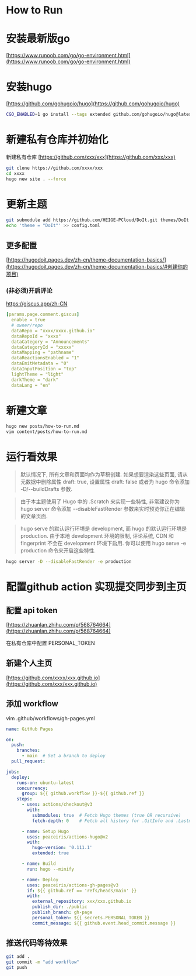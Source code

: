 # How to Run


# 安装最新版go

[https://www.runoob.com/go/go-environment.html](https://www.runoob.com/go/go-environment.html)


# 安装hugo

[https://github.com/gohugoio/hugo](https://github.com/gohugoio/hugo)

```bash
CGO_ENABLED=1 go install --tags extended github.com/gohugoio/hugo@latest
```


# 新建私有仓库并初始化

新建私有仓库 [https://github.com/xxx/xxx](https://github.com/xxx/xxx)

```bash
git clone https://github.com/xxxx/xxx
cd xxxx
hugo new site . --force
```


# 更新主题

```bash
git submodule add https://github.com/HEIGE-PCloud/DoIt.git themes/DoIt
echo 'theme = "DoIt"' >> config.toml
```


## 更多配置

[https://hugodoit.pages.dev/zh-cn/theme-documentation-basics/](https://hugodoit.pages.dev/zh-cn/theme-documentation-basics/#创建你的项目)

### (非必须)开启评论

https://giscus.app/zh-CN

```yaml
[params.page.comment.giscus]
  enable = true
  # owner/repo
  dataRepo = "xxxx/xxxx.github.io"
  dataRepoId = "xxxx"
  dataCategory = "Announcements"
  dataCategoryId = "xxxxx"
  dataMapping = "pathname"
  dataReactionsEnabled = "1"
  dataEmitMetadata = "0"
  dataInputPosition = "top"
  lightTheme = "light"
  darkTheme = "dark"
  dataLang = "en"
```

# 新建文章

```bash
hugo new posts/how-to-run.md
vim content/posts/how-to-run.md
```


# 运行看效果

> 默认情况下, 所有文章和页面均作为草稿创建. 如果想要渲染这些页面, 请从元数据中删除属性 draft: true, 设置属性 draft: false 或者为 hugo 命令添加 -D/--buildDrafts 参数.

> 由于本主题使用了 Hugo 中的 .Scratch 来实现一些特性, 非常建议你为 hugo server 命令添加 --disableFastRender 参数来实时预览你正在编辑的文章页面.

> hugo serve 的默认运行环境是 development, 而 hugo 的默认运行环境是 production. 由于本地 development 环境的限制, 评论系统, CDN 和 fingerprint 不会在 development 环境下启用. 你可以使用 hugo serve -e production 命令来开启这些特性.

```bash
hugo server -D --disableFastRender -e production
```


# 配置github action 实现提交同步到主页

## 配置 api token

[https://zhuanlan.zhihu.com/p/568764664](https://zhuanlan.zhihu.com/p/568764664)

在私有仓库中配置 PERSONAL_TOKEN

## 新建个人主页

[https://github.com/xxxx/xxx.github.io](https://github.com/xxx/xxx.github.io)

## 添加 workflow

vim .github/workflows/gh-pages.yml

```yaml
name: GitHub Pages

on:
  push:
    branches:
      - main  # Set a branch to deploy
  pull_request:

jobs:
  deploy:
    runs-on: ubuntu-latest
    concurrency:
      group: ${{ github.workflow }}-${{ github.ref }}
    steps:
      - uses: actions/checkout@v3
        with:
          submodules: true  # Fetch Hugo themes (true OR recursive)
          fetch-depth: 0    # Fetch all history for .GitInfo and .Lastmod

      - name: Setup Hugo
        uses: peaceiris/actions-hugo@v2
        with:
          hugo-version: '0.111.1'
          extended: true

      - name: Build
        run: hugo --minify

      - name: Deploy
        uses: peaceiris/actions-gh-pages@v3
        if: ${{ github.ref == 'refs/heads/main' }}
        with:
          external_repository: xxx/xxx.github.io
          publish_dir: ./public
          publish_branch: gh-page
          personal_token: ${{ secrets.PERSONAL_TOKEN }}
          commit_message: ${{ github.event.head_commit.message }}
```

## 推送代码等待效果

```bash
git add .
git commit -m "add workflow"
git push
```

